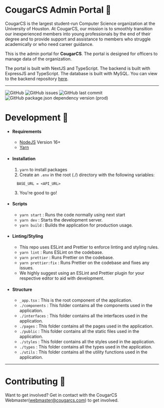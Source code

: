# CougarCS Admin Portal 💼

CougarCS is the largest student-run Computer Science organization at the University of Houston. 
At CougarCS, our mission is to smoothly transition our inexperienced members into young professionals by the end of their degree and to provide support and assistance to members who struggle academically or who need career guidance.

This is the admin portal for **CougarCS**. The portal is designed for officers to manage data of the organization. 

The portal is built with NextJS and TypeScript. 
The backend is built with ExpressJS and TypeScript. The database is built with MySQL.
You can view to the backend repository [here](https://github.com/CougarCS/astro-api).

<hr/>

![GitHub](https://img.shields.io/github/license/CougarCS/CougarCS-AdminPortal?style=flat-square)
![GitHub issues](https://img.shields.io/github/issues/CougarCS/CougarCS-AdminPortal?style=flat-square)
![GitHub last commit](https://img.shields.io/github/last-commit/CougarCS/CougarCS-AdminPortal?style=flat-square)
![GitHub package.json dependency version (prod)](https://img.shields.io/github/package-json/dependency-version/CougarCS/CougarCS-AdminPortal/next?style=flat-square)

# Development 🔨

- #### Requirements
    - [NodeJS](https://nodejs.org/en/) Version 16+
    - [Yarn](https://yarnpkg.com/)

- #### Installation
    1. `yarn` to install packages
    2. Create an `.env` in the root (./) directory with the following variables:
  ```
    BASE_URL = <API_URL>
  ```
    3. You're good to go!
- #### Scripts
    - `yarn start` : Runs the code normally using next start
    - `yarn dev` : Starts the development server.
    - `yarn build` : Builds the application for production usage.
- #### Linting/Styling
    - This repo uses ESLint and Prettier to enforce linting and styling rules.
    - `yarn lint` : Runs ESLint on the codebase.
    - `yarn prettier` : Runs Prettier on the codebase.
    - `yarn prettier:fix` : Runs Prettier on the codebase and fixes any issues.
    - We highly suggest using an ESLint and Prettier plugin for your respective editor to aid with development.
- #### Structure
    - `_app.tsx` : This is the root component of the application.
    - `./components` : This folder contains all the components used in the application.
    - `./interfaces` : This folder contains all the interfaces used in the application.
    - `./pages` : This folder contains all the pages used in the application.
    - `./public` : This folder contains all the static files used in the application.
    - `./styles` : This folder contains all the styles used in the application.
    - `./types` : This folder contains all the types used in the application.
    - `./utils` : This folder contains all the utility functions used in the application.

<hr/>

# Contributing 🤝
Want to get involved? 
Get in contact with the CougarCS Webmaster(webmaster@cougarcs.com) to get involved.
